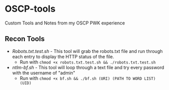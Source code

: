 # OSCP-tools
Custom Tools and Notes from my OSCP PWK experience

## Recon Tools
* *Robots.txt.test.sh* - This tool will grab the robots.txt file and run through each entry to display the HTTP status of the file.
  * Run with `chmod +x robots.txt.test.sh && ./robots.txt.test.sh`
* *ntlm-bf.sh* - This tool will loop through a text file and try every password with the username of "admin"
  * Run with `chmod +x bf.sh && ./bf.sh (URI) (PATH TO WORD LIST) (UID)`
